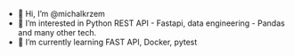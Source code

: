 - 👋 Hi, I’m @michalkrzem
- 👀 I’m interested in Python REST API - Fastapi, data engineering - Pandas and many other tech.
- 🌱 I’m currently learning FAST API, Docker, pytest

<!---
michalkrzem/michalkrzem is a ✨ special ✨ repository because its `README.md` (this file) appears on your GitHub profile.
You can click the Preview link to take a look at your changes.
--->
